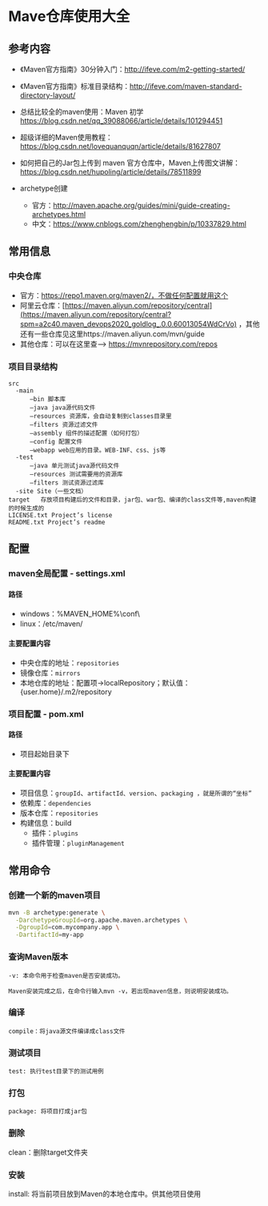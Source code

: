 

# Mave仓库使用大全

## 参考内容

- 《Maven官方指南》30分钟入门：http://ifeve.com/m2-getting-started/
- 《Maven官方指南》标准目录结构：http://ifeve.com/maven-standard-directory-layout/
- 总结比较全的maven使用：Maven 初学 https://blog.csdn.net/qq_39088066/article/details/101294451
- 超级详细的Maven使用教程： https://blog.csdn.net/lovequanquqn/article/details/81627807
- 如何把自己的Jar包上传到 maven 官方仓库中，Maven上传图文讲解：https://blog.csdn.net/hupoling/article/details/78511899
- archetype创建

  - 官方：http://maven.apache.org/guides/mini/guide-creating-archetypes.html
  - 中文：https://www.cnblogs.com/zhenghengbin/p/10337829.html

## 常用信息

### 中央仓库

- 官方：https://repo1.maven.org/maven2/，不做任何配置就用这个
- 阿里云仓库：[https://maven.aliyun.com/repository/central](https://maven.aliyun.com/repository/central?spm=a2c40.maven_devops2020_goldlog_.0.0.60013054WdCrVo) ，其他还有一些仓库见这里https://maven.aliyun.com/mvn/guide
- 其他仓库：可以在这里查--> https://mvnrepository.com/repos

### 项目目录结构

```
src
  -main
      –bin 脚本库
      –java java源代码文件
      –resources 资源库，会自动复制到classes目录里
      –filters 资源过滤文件
      –assembly 组件的描述配置（如何打包）
      –config 配置文件
      –webapp web应用的目录。WEB-INF、css、js等
  -test
      –java 单元测试java源代码文件
      –resources 测试需要用的资源库
      –filters 测试资源过滤库
  -site Site（一些文档）
target   存放项目构建后的文件和目录，jar包、war包、编译的class文件等,maven构建的时候生成的
LICENSE.txt Project’s license
README.txt Project’s readme
```

## 配置

### maven全局配置 - settings.xml

#### 路径

- windows：%MAVEN_HOME%\conf\
- linux：/etc/maven/

#### 主要配置内容

- 中央仓库的地址：`repositories`
- 镜像仓库：`mirrors`
- 本地仓库的地址：配置项->localRepository；默认值：{user.home}/.m2/repository

### 项目配置 - pom.xml

#### 路径

- 项目起始目录下

#### 主要配置内容

- 项目信息：`groupId`、`artifactId、version`、`packaging ，就是所谓的“坐标”`
- 依赖库：`dependencies`
- 版本仓库：`repositories`
- 构建信息：build
  - 插件：`plugins`
  - 插件管理：`pluginManagement`

## 常用命令

### 创建一个新的maven项目

```bash
mvn -B archetype:generate \
  -DarchetypeGroupId=org.apache.maven.archetypes \
  -DgroupId=com.mycompany.app \
  -DartifactId=my-app
```


### 查询Maven版本

```
-v: 本命令用于检查maven是否安装成功。
```

```
Maven安装完成之后，在命令行输入mvn -v，若出现maven信息，则说明安装成功。
```

### 编译

```
compile：将java源文件编译成class文件
```

### 测试项目

```
test: 执行test目录下的测试用例
```

### 打包

```
package: 将项目打成jar包
```

### 删除

clean：删除target文件夹

### 安装

install: 将当前项目放到Maven的本地仓库中。供其他项目使用
